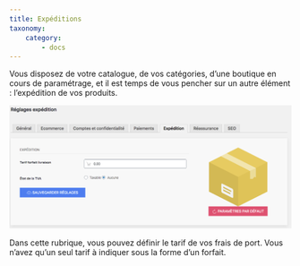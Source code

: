 ```yaml
---
title: Expéditions
taxonomy:
    category:
        - docs
---
```


Vous disposez de votre catalogue, de vos catégories, d’une boutique en cours de paramétrage, et il est temps de vous pencher sur un autre élément : l’expédition de vos produits. 

![reglages-expeditions-guide-123venteflash](reglages-expeditions-guide-123venteflash.png)

Dans cette rubrique, vous pouvez définir le tarif de vos frais de port. Vous n’avez qu’un seul tarif à indiquer sous la forme d’un forfait. 

